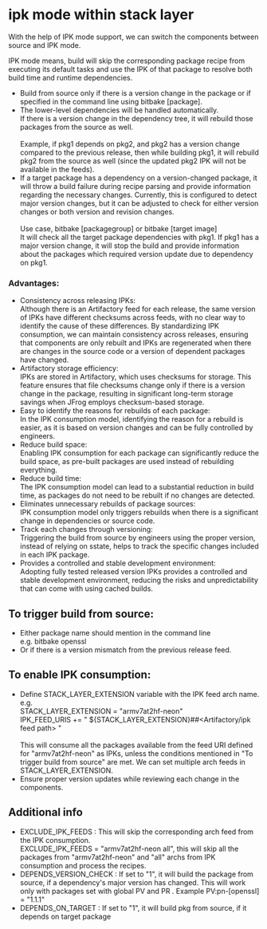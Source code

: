 # ipk mode within stack layer
With the help of IPK mode support, we can switch the components between source and IPK mode.

IPK mode means, build will skip the corresponding package recipe from executing its default tasks and use the IPK of that package to resolve both build time and runtime dependencies.

- Build from source only if there is a version change in the package or if specified in the command line using bitbake [package].
- The lower-level dependencies will be handled automatically. <br />If there is a version change in the dependency tree, it will rebuild those packages from the source as well.<br /><br />
Example, if pkg1 depends on pkg2, and pkg2 has a version change compared to the previous release, then while building pkg1, it will rebuild pkg2 from the source as well (since the updated pkg2 IPK will not be available in the feeds).
- If a target package has a dependency on a version-changed package, it will throw a build failure during recipe parsing and provide information regarding the necessary changes. Currently, this is configured to detect major version changes, but it can be adjusted to check for either version changes or both version and revision changes.<br /><br />
Use case, bitbake [packagegroup] or bitbake [target image]<br />
It will check all the target package dependencies with pkg1. If pkg1 has a major version change, it will stop the build and provide information about the packages which required version update due to dependency on pkg1.

### Advantages:
- Consistency across releasing IPKs:<br />
Although there is an Artifactory feed for each release, the same version of IPKs have different checksums across feeds, with no clear way to identify the cause of these differences. By standardizing IPK consumption, we can maintain consistency across releases, ensuring that components are only rebuilt and IPKs are regenerated when there are changes in the source code or a version of dependent packages have changed.
- Artifactory storage efficiency:<br />
IPKs are stored in Artifactory, which uses checksums for storage. This feature ensures that file checksums change only if there is a version change in the package, resulting in significant long-term storage savings when JFrog employs checksum-based storage.
- Easy to identify the reasons for rebuilds of each package:<br />
In the IPK consumption model, identifying the reason for a rebuild is easier, as it is based on version changes and can be fully controlled by engineers.
- Reduce build space:<br />
Enabling IPK consumption for each package can significantly reduce the build space, as pre-built packages are used instead of rebuilding everything. 
- Reduce build time:<br />
The IPK consumption model can lead to a substantial reduction in build time, as packages do not need to be rebuilt if no changes are detected. 
- Eliminates unnecessary rebuilds of package sources:<br />
IPK consumption model only triggers rebuilds when there is a significant change in dependencies or source code. 
- Track each changes through versioning: <br />
Triggering the build from source by engineers using the proper version, instead of relying on sstate, helps to track the specific changes included in each IPK package.
- Provides a controlled and stable development environment:<br />
Adopting fully tested released version IPKs provides a controlled and stable development environment, reducing the risks and unpredictability that can come with using cached builds.

## To trigger build from source:
- Either package name should mention in the command line<br /> e.g. bitbake openssl
- Or if there is a version mismatch from the previous release feed. 

## To enable IPK consumption:
- Define STACK_LAYER_EXTENSION variable with the IPK feed arch name.<br /> e.g.<br /> STACK_LAYER_EXTENSION = "armv7at2hf-neon"<br /> IPK_FEED_URIS += " ${STACK_LAYER_EXTENSION}##<Artifactory/ipk feed path> "<br /><br />  This will consume all the packages available from the feed URI defined for "armv7at2hf-neon" as IPKs, unless the conditions mentioned in "To trigger build from source" are met. We can set multiple arch feeds in STACK_LAYER_EXTENSION.
- Ensure proper version updates while reviewing each change in the components.

## Additional info
- EXCLUDE_IPK_FEEDS : This will skip the corresponding arch feed from the IPK consumption. <br /> EXCLUDE_IPK_FEEDS = "armv7at2hf-neon all", this will skip all the packages from "armv7at2hf-neon" and "all" archs from IPK consumption and process the recipes.<br /> 
- DEPENDS_VERSION_CHECK :  If set to "1", it will build the package from source, if a dependency's major version has changed. This will work only with packages set with global PV and PR . Example PV:pn-[openssl] = "1.1.1" <br />
- DEPENDS_ON_TARGET : If set to "1", it will build pkg from source, if it depends on target package <br />
